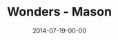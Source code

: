 ---
layout: message
category: message
series: "Wonders"
title: "Wonders - Mason"
date: 2014-07-19-00-00
message_id: 879
sc-permalink-url: "http://soundcloud.com/crdschurch/wonders-mason"
audio: "http://s3.amazonaws.com/crossroads-media/messages/audio/wonders_03_mason.mp3"
audio-duration: ":"
tag: 
 - crossroads
 - crossroads-church
 - mason
explicit: false
---